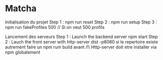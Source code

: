 # Matcha

Initialisation du projet 
Step 1 : npm run reset 
Step 2 : npm run setup 
Step 3 : npm run fakeProfiles 500 // Si on veut 500 profils 

Lancement des serveurs
Step 1 : Launch the backend server npm start
Step 2 : Lauch the front server with http-server dist -p8080 si le repertoire existe autrement faire un npm rum build avant
/!\ Http-server doit etre installer via npm globalement 
